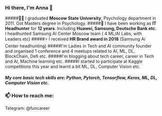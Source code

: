 ###  Hi there, I'm Anna 👋

#####👩‍🎓 I graduated **Moscow State University**, Psychology department in 2011. Got Masters degree in Psychology.
#####👋 I have been working as **IT Headhunter** for **12 years**. Including **Huawei, Samsung, Deutsche Bank etc.** I headhunted Samsung AI Center Moscow team ( 4 ML/AI Labs, with Leaders etc)
#####⚡ I received **HR Brand award in 2018** (Samsung Ai Center headhunting)
#####I'm Ladies in Tech and AI community founder and organised 1 conference and 4 meetups related to AI, ML, DL, BlockChain, Defi etc.
#####I'm blogging about tech career, career in Tech and AI, Machine learning etc.
#####I started to participate at Kaggle competitions this year and learnt a bit ML, DL, Computer Vision etc.
##### My core basic tech skills are: Python, Pytorch, Tensorflow, Keras, ML, DL, Computer Vision etc.

 ### 📫 How to reach me: 
 Telegram: @funcareer


